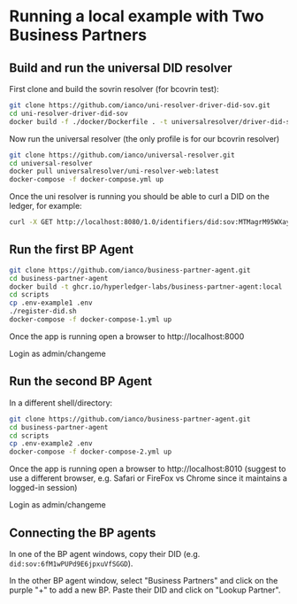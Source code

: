 # Running a local example with Two Business Partners

## Build and run the universal DID resolver

First clone and build the sovrin resolver (for bcovrin test):

```bash
git clone https://github.com/ianco/uni-resolver-driver-did-sov.git
cd uni-resolver-driver-did-sov
docker build -f ./docker/Dockerfile . -t universalresolver/driver-did-sov
```

Now run the universal resolver (the only profile is for our bcovrin resolver)

```bash
git clone https://github.com/ianco/universal-resolver.git
cd universal-resolver
docker pull universalresolver/uni-resolver-web:latest
docker-compose -f docker-compose.yml up
```

Once the uni resolver is running you should be able to curl a DID on the ledger, for example:

```bash
curl -X GET http://localhost:8080/1.0/identifiers/did:sov:MTMagrM95WXayAHfwTNY17
```

## Run the first BP Agent

```bash
git clone https://github.com/ianco/business-partner-agent.git
cd business-partner-agent
docker build -t ghcr.io/hyperledger-labs/business-partner-agent:local .
cd scripts
cp .env-example1 .env
./register-did.sh
docker-compose -f docker-compose-1.yml up
```

Once the app is running open a browser to http://localhost:8000

Login as admin/changeme

## Run the second BP Agent

In a different shell/directory:

```bash
git clone https://github.com/ianco/business-partner-agent.git
cd business-partner-agent
cd scripts
cp .env-example2 .env
docker-compose -f docker-compose-2.yml up
```

Once the app is running open a browser to http://localhost:8010 (suggest to use a different browser, e.g. Safari or FireFox vs Chrome since it maintains a logged-in session)

Login as admin/changeme

## Connecting the BP agents

In one of the BP agent windows, copy their DID (e.g. `did:sov:6fM1wPUPd9E6jpxuVfSGGD`).

In the other BP agent window, select "Business Partners" and click on the purple "+" to add a new BP.  Paste their DID and click on "Lookup Partner".

